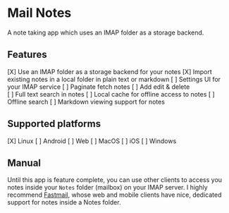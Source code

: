 # Mail Notes

A note taking app which uses an IMAP folder as a storage backend. 

## Features

[X] Use an IMAP folder as a storage backend for your notes
[X] Import existing notes in a local folder in plain text or markdown
[ ] Settings UI for your IMAP service
[ ] Paginate fetch notes
[ ] Add edit & delete  
[ ] Full text search in notes
[ ] Local cache for offline access to notes
[ ] Offline search
[ ] Markdown viewing support for notes

## Supported platforms

[X] Linux
[ ] Android
[ ] Web
[ ] MacOS
[ ] iOS
[ ] Windows

## Manual

Until this app is feature complete, you can use other clients to access you notes inside your `Notes` folder (mailbox) on your IMAP server. I highly recommend [Fastmail](https://www.fastmail.com/), whose web and mobile clients have nice, dedicated support for notes inside a Notes folder.

